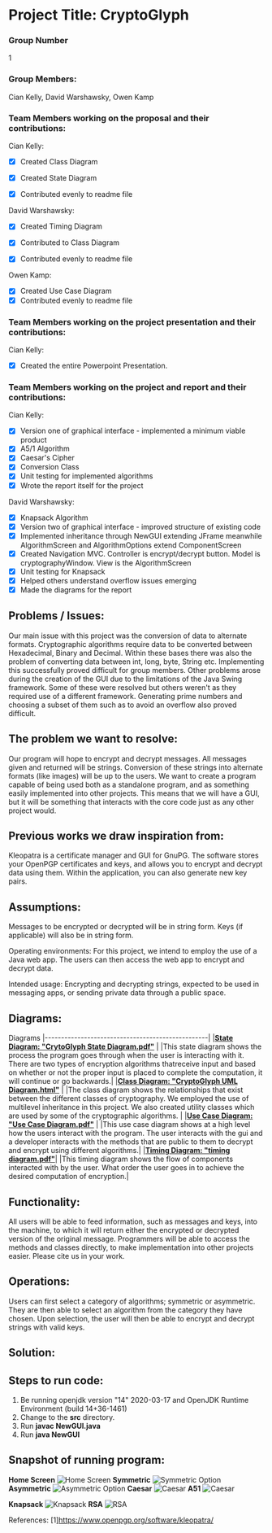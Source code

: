 # Project Title: CryptoGlyph

### Group Number
1

### Group Members: 
Cian Kelly, David Warshawsky, Owen Kamp

### Team Members working on the proposal and their contributions:
Cian Kelly:
- [x] Created Class Diagram
- [x] Created State Diagram
- [x] Contributed evenly to readme file


David Warshawsky:
- [x] Created Timing Diagram
- [x] Contributed to Class Diagram
- [x] Contributed evenly to readme file


Owen Kamp:
- [x] Created Use Case Diagram
- [x] Contributed evenly to readme file

### Team Members working on the project presentation and their contributions:
Cian Kelly:
- [x] Created the entire Powerpoint Presentation.

### Team Members working on the project and report and their contributions:
Cian Kelly:
- [x] Version one of graphical interface - implemented a minimum viable product
- [x] A5/1 Algorithm
- [x] Caesar's Cipher
- [x] Conversion Class
- [x] Unit testing for implemented algorithms
- [x] Wrote the report itself for the project

David Warshawsky:
- [x] Knapsack Algorithm
- [x] Version two of graphical interface - improved structure of existing code
- [x] Implemented inheritance through NewGUI extending JFrame meanwhile AlgorithmScreen and AlgorithmOptions extend ComponentScreen
- [x] Created Navigation MVC. Controller is encrypt/decrypt button. Model is cryptographyWindow. View is the AlgorithmScreen
- [x] Unit testing for Knapsack
- [x] Helped others understand overflow issues emerging
- [x] Made the diagrams for the report

## Problems / Issues:
Our main issue with this project was the conversion of data to alternate formats. Cryptographic algorithms require data to be converted between Hexadecimal, Binary and Decimal. Within these bases there was also the problem of converting data between int, long, byte, String etc. Implementing this successfully proved difficult for group members.
Other problems arose during the creation of the GUI due to the limitations of the Java Swing framework. Some of these were resolved but others weren't as they required use of a different framework.
Generating prime numbers and choosing a subset of them such as to avoid an overflow also proved difficult. 

## The problem we want to resolve:
Our program will hope to encrypt and decrypt messages. All messages given and returned will be strings. Conversion of these strings into alternate formats (like images) will be up to the users. We want to create a program capable of being used both as a standalone program, and as something easily implemented into other projects. This means that we will have a GUI, but it will be something that interacts with the core code just as any other project would.


## Previous works we draw inspiration from:
Kleopatra is a certificate manager and GUI for GnuPG. The software stores your OpenPGP certificates and keys, and allows you to encrypt and decrypt data using them. Within the application, you can also generate new key pairs.


## Assumptions:
Messages to be encrypted or decrypted will be in string form. Keys (if applicable) will also be in string form. 
  
Operating environments: For this project, we intend to employ the use of a Java web app. The users can then access the web app to encrypt and decrypt data.
  
Intended usage: Encrypting and decrypting strings, expected to be used in messaging apps, or sending private data through a public space.

## Diagrams:

Diagrams
|--------------------------------------------------|
|[**State Diagram: "CrytoGlyph State Diagram.pdf"**](https://github.com/OwenKamp/CS151-CryptoGlyph/blob/main/diagrams/CryptoGlyph%20State%20Diagram.pdf) | 
|This state diagram shows the process the program goes through when the user is interacting with it. There are two types of encryption algorithms thatreceive input and based on whether or not the proper input is placed to complete the computation, it will continue or go backwards.|
|[**Class Diagram: "CryptoGlyph UML Diagram.html"**](https://github.com/OwenKamp/CS151-CryptoGlyph/blob/main/diagrams/CryptoGlyph%20UML%20Diagram.html) |
|The class diagram shows the relationships that exist between the different classes of cryptography. We employed the use of multilevel inheritance in this project. We also created utility classes which are used by some of the cryptographic algorithms. |
|[**Use Case Diagram: "Use Case Diagram.pdf"**](https://github.com/OwenKamp/CS151-CryptoGlyph/blob/main/diagrams/Use%20Case%20Diagram.pdf)      |
|This use case diagram shows at a high level how the users interact with the program. The user interacts with the gui and a developer interacts with the methods that are public to them to decrypt and encrypt using different algorithms.|
|[**Timing Diagram: "timing diagram.pdf"**](https://github.com/OwenKamp/CS151-CryptoGlyph/blob/main/diagrams/timing%20diagram.pdf)|
|This timing diagram shows the flow of components interacted with by the user. What order the user goes in to achieve the desired computation of encryption.|

## Functionality:
All users will be able to feed information, such as messages and keys, into the machine, to which it will return either the encrypted or decrypted version of the original message. Programmers will be able to access the methods and classes directly, to make implementation into other projects easier.
Please cite us in your work.


## Operations:
Users can first select a category of algorithms; symmetric or asymmetric. They are then able to select an algorithm from the category they have chosen. Upon selection, the user will then be able to encrypt and decrypt strings with valid keys.

## Solution:


## Steps to run code:
1. Be running openjdk version "14" 2020-03-17 and OpenJDK Runtime Environment (build 14+36-1461)
2. Change to the **src** directory.
3. Run **javac NewGUI.java**
4. Run **java NewGUI**



## Snapshot of running program:
**Home Screen**
![Home Screen](https://github.com/OwenKamp/CS151-CryptoGlyph/blob/main/src/images/Home.png?raw=true)
**Symmetric**
![Symmetric Option](https://github.com/OwenKamp/CS151-CryptoGlyph/blob/main/src/images/Symmetric.png?raw=true)
**Asymmetric**
![Asymmetric Option](https://github.com/OwenKamp/CS151-CryptoGlyph/blob/main/src/images/Asymmetric.png?raw=true)
**Caesar**
![Caesar](https://github.com/OwenKamp/CS151-CryptoGlyph/blob/main/src/images/Caesar.png?raw=true)
**A51**
![Caesar](https://github.com/OwenKamp/CS151-CryptoGlyph/blob/main/src/images/A51.png?raw=true)

**Knapsack**
![Knapsack](https://github.com/OwenKamp/CS151-CryptoGlyph/blob/main/src/images/Knapsack.png?raw=true)
**RSA**
![RSA](https://github.com/OwenKamp/CS151-CryptoGlyph/blob/main/src/images/RSA.png?raw=true)


References:
[1]https://www.openpgp.org/software/kleopatra/
